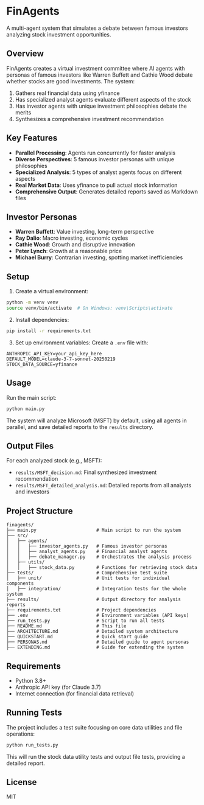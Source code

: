 # FinAgents

A multi-agent system that simulates a debate between famous investors analyzing stock investment opportunities.

## Overview

FinAgents creates a virtual investment committee where AI agents with personas of famous investors like Warren Buffett and Cathie Wood debate whether stocks are good investments. The system:

1. Gathers real financial data using yfinance
2. Has specialized analyst agents evaluate different aspects of the stock
3. Has investor agents with unique investment philosophies debate the merits
4. Synthesizes a comprehensive investment recommendation

## Key Features

- **Parallel Processing**: Agents run concurrently for faster analysis
- **Diverse Perspectives**: 5 famous investor personas with unique philosophies
- **Specialized Analysis**: 5 types of analyst agents focus on different aspects
- **Real Market Data**: Uses yfinance to pull actual stock information
- **Comprehensive Output**: Generates detailed reports saved as Markdown files

## Investor Personas

- **Warren Buffett**: Value investing, long-term perspective
- **Ray Dalio**: Macro investing, economic cycles
- **Cathie Wood**: Growth and disruptive innovation
- **Peter Lynch**: Growth at a reasonable price
- **Michael Burry**: Contrarian investing, spotting market inefficiencies

## Setup

1. Create a virtual environment:
```bash
python -m venv venv
source venv/bin/activate  # On Windows: venv\Scripts\activate
```

2. Install dependencies:
```bash
pip install -r requirements.txt
```

3. Set up environment variables:
Create a `.env` file with:
```
ANTHROPIC_API_KEY=your_api_key_here
DEFAULT_MODEL=claude-3-7-sonnet-20250219
STOCK_DATA_SOURCE=yfinance
```

## Usage

Run the main script:
```bash
python main.py
```

The system will analyze Microsoft (MSFT) by default, using all agents in parallel, and save detailed reports to the `results` directory.

## Output Files

For each analyzed stock (e.g., MSFT):

- `results/MSFT_decision.md`: Final synthesized investment recommendation
- `results/MSFT_detailed_analysis.md`: Detailed reports from all analysts and investors

## Project Structure

```
finagents/
├── main.py                      # Main script to run the system
├── src/
│   ├── agents/
│   │   ├── investor_agents.py   # Famous investor personas
│   │   ├── analyst_agents.py    # Financial analyst agents
│   │   ├── debate_manager.py    # Orchestrates the analysis process
│   ├── utils/
│   │   ├── stock_data.py        # Functions for retrieving stock data
├── tests/                       # Comprehensive test suite
│   ├── unit/                    # Unit tests for individual components
│   ├── integration/             # Integration tests for the whole system
├── results/                     # Output directory for analysis reports
├── requirements.txt             # Project dependencies
├── .env                         # Environment variables (API keys)
├── run_tests.py                 # Script to run all tests
├── README.md                    # This file
├── ARCHITECTURE.md              # Detailed system architecture
├── QUICKSTART.md                # Quick start guide
├── PERSONAS.md                  # Detailed guide to agent personas
├── EXTENDING.md                 # Guide for extending the system
```

## Requirements

- Python 3.8+
- Anthropic API key (for Claude 3.7)
- Internet connection (for financial data retrieval)

## Running Tests

The project includes a test suite focusing on core data utilities and file operations:

```bash
python run_tests.py
```

This will run the stock data utility tests and output file tests, providing a detailed report.

## License

MIT
